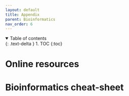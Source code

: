 ```yaml
---
layout: default
title: Appendix
parent: Bioinformatics
nav_order: 6
---
```


<details open markdown="block">
  <summary>
    Table of contents
  </summary>
  {: .text-delta }
1. TOC
{:toc}
</details>

# Online resources

# Bioinformatics cheat-sheet